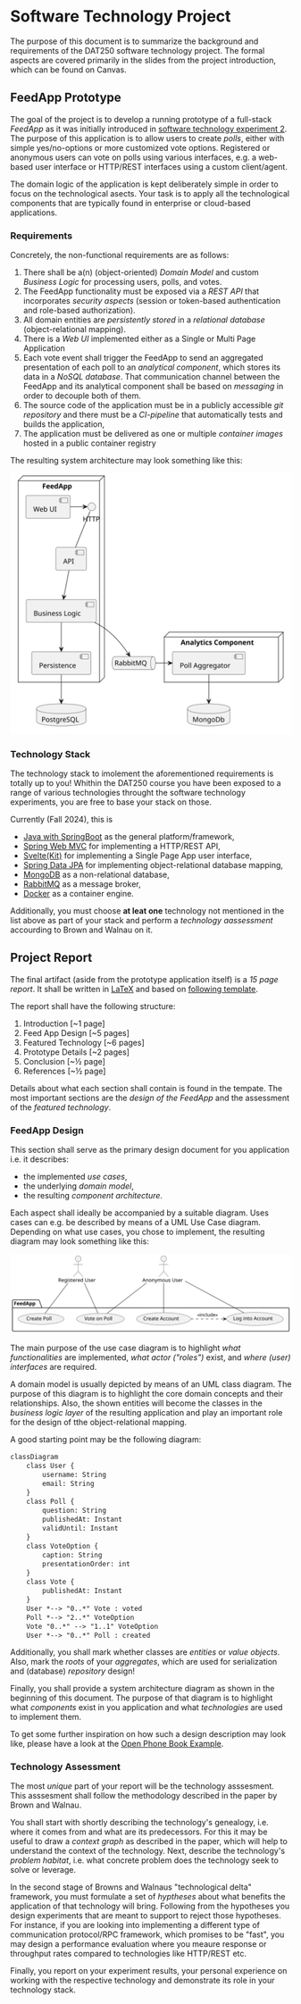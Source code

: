 # Software Technology Project

The purpose of this document is to summarize the background and requirements of the DAT250 software technology project.
The formal aspects are covered primarily in the slides from the project introduction, which can be found on Canvas.


## FeedApp Prototype

The goal of the project is to develop a running prototype of a full-stack _FeedApp_ as it was initially introduced 
in [software technology experiment 2](../expassignments/expass2.md).
The purpose of this application is to allow users to create _polls_, either with simple yes/no-options or more customized
vote options. 
Registered or anonymous users can vote on polls using various interfaces, e.g. a web-based user interface or HTTP/REST
interfaces using a custom client/agent.

The domain logic of the application is kept deliberately simple in order to focus on the technological asects.
Your task is to apply all the technological components that are typically found in enterprise or cloud-based applications.


### Requirements

Concretely, the non-functional requirements are as follows:

1. There shall be a(n) (object-oriented) _Domain Model_ and custom _Business Logic_ for processing users, polls, and votes.
2. The FeedApp functionality must be exposed via a _REST API_ that incorporates _security aspects_ (session or token-based authentication and role-based authorization).
3. All domain entities are _persistently stored_ in a _relational database_ (object-relational mapping). 
4. There is a _Web UI_ implemented either as a Single or Multi Page Application
5. Each vote event shall trigger the FeedApp to send an aggregated presentation of each poll to an _analytical component_, which stores its data in a _NoSQL database_. That communication channel between the FeedApp and its analytical component shall be based on _messaging_ in order to decouple both of them.
6. The source code of the application must be in a publicly accessible _git repository_ and there must be a _CI-pipeline_ that automatically tests and builds the application, 
7. The application must be delivered as one or multiple _container images_ hosted in a public container registry

The resulting system architecture may look something like this:

![System Component Architecture](./assets/FeedApp.svg)

### Technology Stack 

The technology stack to imolement the aforementioned requirements is totally up to you!
Whithin the DAT250 course you have been exposed to a range of various technologies throught the software technology experiments,
you are free to base your stack on those.

Currently (Fall 2024), this is
- [Java with SpringBoot](../expassignments/expass1.md) as the general platform/framework,
- [Spring Web MVC](../expassignments/expass2.md) for implementing a HTTP/REST API,
- [Svelte(Kit)](../expassignments/expass3.md) for implementing a Single Page App user interface,
- [Spring Data JPA](../expassignments/expass4.md) for implementing object-relational database mapping,
- [MongoDB](../expassignments/expass5.md) as a non-relational database,
- [RabbitMQ](../expassignments/expass6.md) as a message broker,
- [Docker](../expassignments/expass7.md) as a container engine.

Additionally, you must choose **at leat one** technology not mentioned in the list above as part of your stack 
and perform a _technology aassessment_ accourding to Brown and Walnau on it. 


## Project Report

The final artifact (aside from the prototype application itself) is a _15 page report_.
It shall be written in [LaTeX](https://www.latex-project.org/get/) and based on [following template](https://github.com/selabhvl/dat250-projectreport-template).


The report shall have the following structure:

1. Introduction [~1 page]
2. Feed App Design [~5 pages]
3. Featured Technology [~6 pages]
4. Prototype Details [~2 pages]
5. Conclusion [~½ page]
6. References [~½ page]

Details about what each section shall contain is found in the tempate. 
The most important sections are the _design of the FeedApp_ and the assessment of the _featured technology_.

### FeedApp Design 

This section shall serve as the primary design document for you application i.e. it describes:

- the implemented _use cases_,
- the underlying _domain model_,
- the resulting _component architecture_.

Each aspect shall ideally be accompanied by a suitable diagram.
Uses cases can e.g. be described by means of a UML Use Case diagram.
Depending on what use cases, you chose to implement, the resulting diagram may look something like this:

![Use Case Diagram](./assets/usecase.svg)

The main purpose of the use case diagram is to highlight _what functionalities_ are implemented, _what actor ("roles")_ exist,
and _where (user) interfaces_ are required.

A domain model is usually depicted by means of an UML class diagram.
The purpose of this diagram is to highlight the core domain concepts and their relationships.
Also, the shown entities will become the classes in the _business logic layer_ of the resulting 
application and play an important role for the design of tthe object-relational mapping. 

A good starting point may be the following diagram:

```mermaid
classDiagram 
    class User {
        username: String
        email: String
    }    
    class Poll {
        question: String
        publishedAt: Instant
        validUntil: Instant
    }
    class VoteOption {
        caption: String
        presentationOrder: int
    }
    class Vote {
        publishedAt: Instant
    }
    User *--> "0..*" Vote : voted
    Poll *--> "2..*" VoteOption 
    Vote "0..*" --> "1..1" VoteOption
    User *--> "0..*" Poll : created

```

Additionally, you shall mark whether classes are _entities_ or _value objects_.
Also, mark the _roots_ of your _aggregates_, which are used for serialization and (database) _repository_ design!

Finally, you shall provide a system architecture diagram as shown in the beginning of this document. 
The purpose of that diagram is to highlight what _components_ exist in you application and what _technologies_
are used to implement them.

To get some further inspiration on how such a design description may look like, please have a look at the 
[Open Phone Book Example](./phonebook.md).


### Technology Assessment

The most _unique_ part of your report will be the technology asssesment.
This asssesment shall follow the methodology described in the paper by Brown and Walnau.

You shall start with shortly describing the technology's genealogy, i.e. where it comes from and what are its predecessors.
For this it may be useful to draw a _context graph_ as described in the paper, which will help to understand the context of 
the technology. 
Next, describe the technology's _problem habitat_, i.e. what concrete problem does the technology seek to solve or leverage.

In the second stage of Browns and Walnaus "technological delta" framework, you must formulate a set of _hyptheses_
about what benefits the application of that technology will bring.
Following from the hypotheses you design experiments that are meant to support to reject those hypotheses.
For instance, if you are looking into implementing a different type of communication protocol/RPC framework, which
promises to be "fast", you may design a performance evaluation where you meaure response or throughput rates compared
to technologies like HTTP/REST etc.

Finally, you report on your experiment results, your personal experience on working with the respective technology 
and demonstrate its role in your technology stack.







